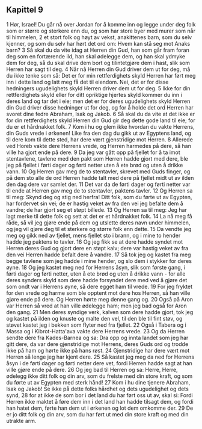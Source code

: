 ## Kapittel 9

1 Hør, Israel! Du går nå over Jordan for å komme inn og legge under deg folk som er større og sterkere enn du, og som har store byer med murer som når til himmelen,
2 et stort folk og høyt av vekst, anakittenes barn, som du selv kjenner, og som du selv har hørt det ord om: Hvem kan stå seg mot Anaks barn?
3 Så skal du da vite idag at Herren din Gud, han som går fram foran deg som en fortærende ild, han skal ødelegge dem, og han skal ydmyke dem for deg, så du skal drive dem bort og tilintetgjøre dem i hast, slik som Herren har sagt til deg.
4 Når nå Herren din Gud driver dem ut for deg, må du ikke tenke som så: Det er for min rettferdighets skyld Herren har ført meg inn i dette land og latt meg få det til eiendom. Nei, det er for disse hedningers ugudelighets skyld Herren driver dem ut for deg.
5 Ikke for din rettferdighets skyld eller for ditt opriktige hjertes skyld kommer du inn i deres land og tar det i eie; men det er for deres ugudelighets skyld Herren din Gud driver disse hedninger ut for deg, og for å holde det ord Herren har svoret dine fedre Abraham, Isak og Jakob.
6 Så skal du da vite at det ikke er for din rettferdighets skyld Herren din Gud gir deg dette gode land til eie; for du er et hårdnakket folk.
7 Kom i hu og glem ikke hvordan du vakte Herrens, din Guds vrede i ørkenen! Like fra den dag du gikk ut av Egyptens land, og til dere kom til dette sted, har dere vært gjenstridige mot Herren.
8 Allerede ved Horeb vakte dere Herrens vrede, og Herren harmedes på dere, så han ville ha gjort ende på dere.
9 Da jeg var gått opp på fjellet for å ta imot stentavlene, tavlene med den pakt som Herren hadde gjort med dere, ble jeg på fjellet i førti dager og førti netter uten å ete brød og uten å drikke vann.
10 Og Herren gav meg de to stentavler, skrevet med Guds finger, og på dem sto alle de ord Herren hadde talt med dere på fjellet midt ut av ilden den dag dere var samlet der.
11 Det var da de førti dager og førti netter var til ende at Herren gav meg de to stentavler, paktens tavler.
12 Og Herren sa til meg: Skynd deg og stig ned herfra! Ditt folk, som du førte ut av Egypten, har fordervet sin vei; de er hastig veket av fra den vei jeg befalte dem å vandre; de har gjort seg et støpt billede.
13 Og Herren sa til meg: Jeg har lagt merke til dette folk og sett at det er et hårdnakket folk.
14 La nå meg få råde, så vil jeg gjøre ende på dem og utslette deres navn under himmelen, og jeg vil gjøre deg til et sterkere og større folk enn dette.
15 Da vendte jeg meg og gikk ned av fjellet, mens fjellet sto i brann, og i mine to hender hadde jeg paktens to tavler.
16 Og jeg fikk se at dere hadde syndet mot Herren deres Gud og gjort dere en støpt kalv; dere var hastig veket av fra den vei Herren hadde befalt dere å vandre.
17 Så tok jeg og kastet fra meg begge tavlene som jeg hadde i mine hender, og slo dem i stykker for deres øyne.
18 Og jeg kastet meg ned for Herrens åsyn, slik som første gang, i førti dager og førti netter, uten å ete brød og uten å drikke vann - for alle deres synders skyld som dere hadde forsyndet dere med ved å gjøre det som ondt var i Herrens øyne, så dere egget ham til vrede.
19 For jeg fryktet for den vrede og harme som ble opptent mot dere hos Herren, så han ville gjøre ende på dere. Og Herren hørte meg denne gang og.
20 Også på Aron var Herren så vred at han ville ødelegge ham; men jeg bad også for Aron den gang.
21 Men deres syndige verk, kalven som dere hadde gjort, tok jeg og kastet på ilden og knuste og malte den vel, til den ble til fint støv, og støvet kastet jeg i bekken som flyter ned fra fjellet.
22 Også i Tabera og i Massa og i Kibrot-Hatta'ava vakte dere Herrens vrede.
23 Og da Herren sendte dere fra Kades-Barnea og sa: Dra opp og innta landet som jeg har gitt dere, da var dere gjenstridige mot Herrens, deres Guds ord og trodde ikke på ham og hørte ikke på hans røst.
24 Gjenstridige har dere vært mot Herren så lenge jeg har kjent dere.
25 Så kastet jeg meg da ned for Herrens åsyn i de førti dager og førti netter dere vet, fordi Herren hadde sagt at han ville gjøre ende på dere.
26 Og jeg bad til Herren og sa: Herre, Herre, ødelegg ikke ditt folk og din arv, som du frelste med din store kraft, og som du førte ut av Egypten med sterk hånd!
27 Kom i hu dine tjenere Abraham, Isak og Jakob! Se ikke på dette folks hårdhet og dets ugudelighet og dets synd,
28 for at ikke de som bor i det land du har ført oss ut av, skal si: Fordi Herren ikke maktet å føre dem inn i det land han hadde tilsagt dem, og fordi han hatet dem, førte han dem ut i ørkenen og lot dem omkomme der.
29 De er jo ditt folk og din arv, som du har ført ut med din store kraft og med din utrakte arm.
